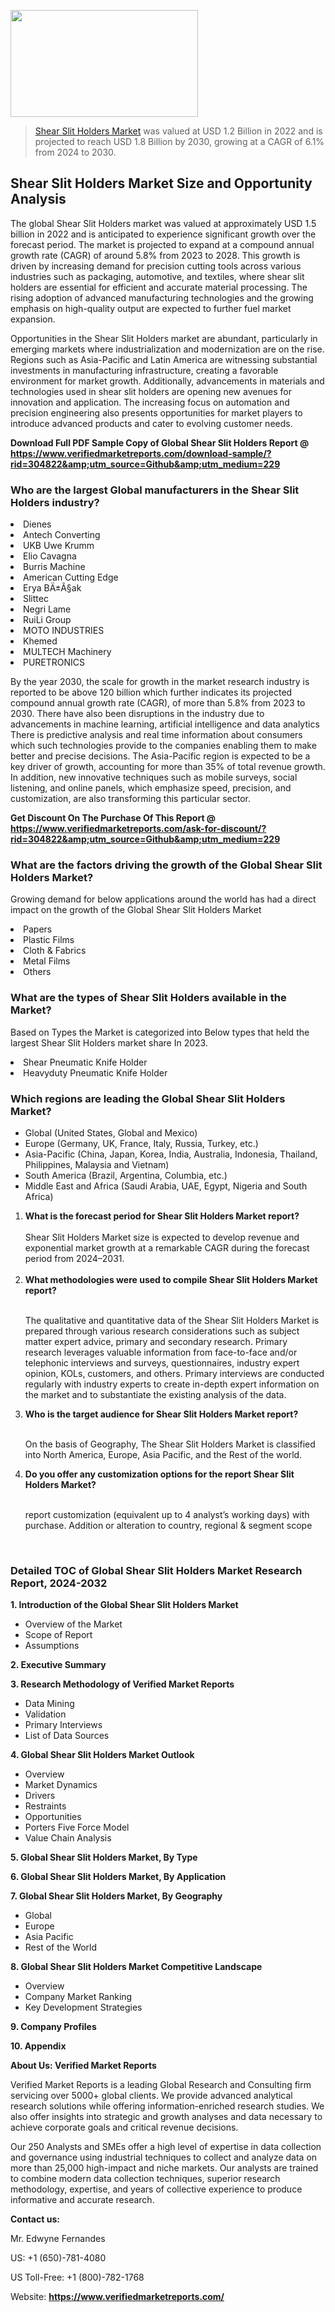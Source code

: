 <img src="https://ffe5etoiles.com/wp-content/uploads/2024/12/MST1-300x171.png" alt="" width="300" height="171" class="alignnone size-medium wp-image-20088" /><blockquote><p><p><a href="https://www.verifiedmarketreports.com/download-sample/?rid=304822&utm_source=Github&utm_medium=229" target="_blank">Shear Slit Holders Market</a> was valued at USD 1.2 Billion in 2022 and is projected to reach USD 1.8 Billion by 2030, growing at a CAGR of 6.1% from 2024 to 2030.</p></blockquote><p><h2>Shear Slit Holders Market Size and Opportunity Analysis</h2> <p>The global Shear Slit Holders market was valued at approximately USD 1.5 billion in 2022 and is anticipated to experience significant growth over the forecast period. The market is projected to expand at a compound annual growth rate (CAGR) of around 5.8% from 2023 to 2028. This growth is driven by increasing demand for precision cutting tools across various industries such as packaging, automotive, and textiles, where shear slit holders are essential for efficient and accurate material processing. The rising adoption of advanced manufacturing technologies and the growing emphasis on high-quality output are expected to further fuel market expansion.</p> <p>Opportunities in the Shear Slit Holders market are abundant, particularly in emerging markets where industrialization and modernization are on the rise. Regions such as Asia-Pacific and Latin America are witnessing substantial investments in manufacturing infrastructure, creating a favorable environment for market growth. Additionally, advancements in materials and technologies used in shear slit holders are opening new avenues for innovation and application. The increasing focus on automation and precision engineering also presents opportunities for market players to introduce advanced products and cater to evolving customer needs.</p> </p><p class=""><strong>Download Full PDF Sample Copy of Global Shear Slit Holders Report @ <a href="https://www.verifiedmarketreports.com/download-sample/?rid=304822&amp;utm_source=Github&amp;utm_medium=229" target="_blank">https://www.verifiedmarketreports.com/download-sample/?rid=304822&amp;utm_source=Github&amp;utm_medium=229</a></strong></p><h3 id="" class="">Who are the largest Global manufacturers in the Shear Slit Holders industry?</h3><p><li>Dienes</li><li> Antech Converting</li><li> UKB Uwe Krumm</li><li> Elio Cavagna</li><li> Burris Machine</li><li> American Cutting Edge</li><li> Erya BÄ±Ã§ak</li><li> Slittec</li><li> Negri Lame</li><li> RuiLi Group</li><li> MOTO INDUSTRIES</li><li> Khemed</li><li> MULTECH Machinery</li><li> PURETRONICS</li></p><div class=""><div class="" dir="" data-message-author-role="" data-message-id="" data-message-model-slug=""><div class=""><div class=""><div class=""><div class="" dir="" data-message-author-role="" data-message-id="" data-message-model-slug=""><div class=""><div class=""><p>By the year 2030, the scale for growth in the market research industry is reported to be above 120 billion which further indicates its projected compound annual growth rate (CAGR), of more than 5.8% from 2023 to 2030. There have also been disruptions in the industry due to advancements in machine learning, artificial intelligence and data analytics There is predictive analysis and real time information about consumers which such technologies provide to the companies enabling them to make better and precise decisions. The Asia-Pacific region is expected to be a key driver of growth, accounting for more than 35% of total revenue growth. In addition, new innovative techniques such as mobile surveys, social listening, and online panels, which emphasize speed, precision, and customization, are also transforming this particular sector.</p><p><strong>Get Discount On The Purchase Of This Report @&nbsp; <a href="https://www.verifiedmarketreports.com/ask-for-discount/?rid=304822&amp;utm_source=Github&amp;utm_medium=229" target="_blank">https://www.verifiedmarketreports.com/ask-for-discount/?rid=304822&amp;utm_source=Github&amp;utm_medium=229</a></strong></p></div></div></div></div></div></div></div></div><h3 id="" class="">What are the factors driving the growth of the Global Shear Slit Holders Market?</h3><p id="" class="">Growing demand for below applications around the world has had a direct impact on the growth of the Global Shear Slit Holders Market</p><p id="" class=""><li>Papers</li><li> Plastic Films</li><li> Cloth & Fabrics</li><li> Metal Films</li><li> Others</li></p><h3 id="" class="">What are the types of Shear Slit Holders available in the Market?</h3><p id="" class="">Based on Types the Market is categorized into Below types that held the largest Shear Slit Holders market share In 2023.</p><p id="" class=""><li>Shear Pneumatic Knife Holder</li><li> Heavyduty Pneumatic Knife Holder</li></p><h3 id="" class="">Which regions are leading the Global Shear Slit Holders Market?</h3><ul><li>Global (United States, Global and Mexico)</li><li>Europe (Germany, UK, France, Italy, Russia, Turkey, etc.)</li><li>Asia-Pacific (China, Japan, Korea, India, Australia, Indonesia, Thailand, Philippines, Malaysia and Vietnam)</li><li>South America (Brazil, Argentina, Columbia, etc.)</li><li>Middle East and Africa (Saudi Arabia, UAE, Egypt, Nigeria and South Africa)</li></ul><p><ol><li><strong>What is the forecast period for Shear Slit Holders Market report?<br /></strong><br /><span data-sheets-root="1" data-sheets-value="{&quot;1&quot;:2,&quot;2&quot;:&quot;XXXX size is expected to develop revenue and exponential market growth at a remarkable CAGR during the forecast period from 2024&ndash;2030.&quot;}" data-sheets-userformat="{&quot;2&quot;:12674,&quot;4&quot;:{&quot;1&quot;:2,&quot;2&quot;:16776960},&quot;10&quot;:2,&quot;11&quot;:0,&quot;15&quot;:&quot;Arial&quot;,&quot;16&quot;:12}">Shear Slit Holders Market size is expected to develop revenue and exponential market growth at a remarkable CAGR during the forecast period from 2024&ndash;2031.</span><br /><br /></li><li><strong>What methodologies were used to compile Shear Slit Holders Market report?<br /><br /></strong><p>The qualitative and quantitative data of the&nbsp;Shear Slit Holders Market is prepared through various research considerations such as subject matter expert advice, primary and secondary research. Primary research leverages valuable information from face-to-face and/or telephonic interviews and surveys, questionnaires, industry expert opinion, KOLs, customers, and others. Primary interviews are conducted regularly with industry experts to create in-depth expert information on the market and to substantiate the existing analysis of the data.&nbsp;</p></li><li><strong>Who is the target audience for Shear Slit Holders Market report?<br /><br /></strong><p>On the basis of Geography, The&nbsp;Shear Slit Holders Market is classified into North America, Europe, Asia Pacific, and the Rest of the world.</p></li><li><strong>Do you offer any customization options for the report Shear Slit Holders Market?<br /><br /></strong><p>report customization (equivalent up to 4 analyst&rsquo;s working days) with purchase. Addition or alteration to country, regional &amp; segment scope</p><p>&nbsp;</p></li></ol></p><h3 id="" class="">Detailed TOC of Global Shear Slit Holders Market Research Report, 2024-2032</h3><p id="" class=""><strong>1. Introduction of the Global Shear Slit Holders Market</strong></p><ul><li>Overview of the Market</li><li>Scope of Report</li><li>Assumptions</li></ul><p id="" class=""><strong>2. Executive Summary</strong></p><p id="" class=""><strong>3. Research Methodology of&nbsp;Verified Market Reports</strong></p><ul><li>Data Mining</li><li>Validation</li><li>Primary Interviews</li><li>List of Data Sources</li></ul><p id="" class=""><strong>4. Global Shear Slit Holders Market Outlook</strong></p><ul><li>Overview</li><li>Market Dynamics</li><li>Drivers</li><li>Restraints</li><li>Opportunities</li><li>Porters Five Force Model</li><li>Value Chain Analysis</li></ul><p id="" class=""><strong>5. Global Shear Slit Holders Market, By&nbsp;Type</strong></p><p id="" class=""><strong>6. Global Shear Slit Holders Market, By Application</strong></p><p id="" class=""><strong>7. Global Shear Slit Holders Market, By Geography</strong></p><ul><li>Global</li><li>Europe</li><li>Asia Pacific</li><li>Rest of the World</li></ul><p id="" class=""><strong>8. Global Shear Slit Holders Market Competitive Landscape</strong></p><ul><li>Overview</li><li>Company Market Ranking</li><li>Key Development Strategies</li></ul><p id="" class=""><strong>9. Company Profiles</strong></p><p id="" class=""><strong>10. Appendix</strong></p><p id="" class=""><strong>About Us: Verified Market Reports</strong></p><p id="" class="">Verified Market Reports is a leading Global Research and Consulting firm servicing over 5000+ global clients. We provide advanced analytical research solutions while offering information-enriched research studies. We also offer insights into strategic and growth analyses and data necessary to achieve corporate goals and critical revenue decisions.</p><p id="" class="">Our 250 Analysts and SMEs offer a high level of expertise in data collection and governance using industrial techniques to collect and analyze data on more than 25,000 high-impact and niche markets. Our analysts are trained to combine modern data collection techniques, superior research methodology, expertise, and years of collective experience to produce informative and accurate research.</p><p id="" class=""><strong>Contact us:</strong></p><p id="" class="">Mr. Edwyne Fernandes</p><p id="" class="">US: +1 (650)-781-4080</p><p id="" class="">US Toll-Free: +1 (800)-782-1768</p><p id="" class="">Website: <a target="" data-test-app-aware-link=""><strong>https://www.verifiedmarketreports.com/</strong></a></p>
